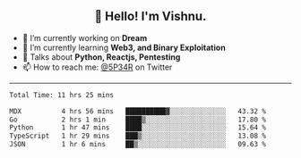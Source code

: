 <h2 align="center">👋 Hello! I'm Vishnu.</h2>


- 🔭 I’m currently working on **Dream**
- 🌱 I’m currently learning **Web3, and Binary Exploitation**
- 💬 Talks about **Python, Reactjs, Pentesting**
- 📫 How to reach me: [@5P34R](https://twitter.com/Vishnu27302693) on Twitter

---
<!--START_SECTION:waka-->

```txt
Total Time: 11 hrs 25 mins

MDX          4 hrs 56 mins   ██████████▓░░░░░░░░░░░░░░   43.32 %
Go           2 hrs 1 min     ████▒░░░░░░░░░░░░░░░░░░░░   17.80 %
Python       1 hr 47 mins    ████░░░░░░░░░░░░░░░░░░░░░   15.64 %
TypeScript   1 hr 29 mins    ███▒░░░░░░░░░░░░░░░░░░░░░   13.08 %
JSON         1 hr 6 mins     ██▒░░░░░░░░░░░░░░░░░░░░░░   09.63 %
```

<!--END_SECTION:waka-->
